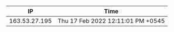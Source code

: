  | IP      | Time |
| ----------- | ----------- |
| 163.53.27.195      | Thu 17 Feb 2022 12:11:01 PM +0545       |
